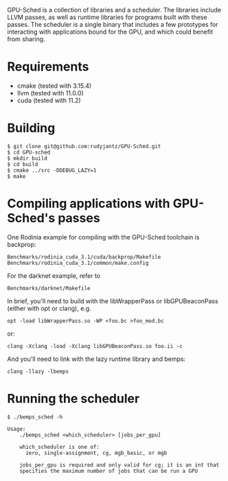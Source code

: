 
GPU-Sched is a collection of libraries and a scheduler. The libraries include
LLVM passes, as well as runtime libraries for programs built with these passes.
The scheduler is a single binary that includes a few prototypes for interacting
with applications bound for the GPU, and which could benefit from sharing.



# Requirements
* cmake (tested with 3.15.4)
* llvm (tested with 11.0.0)
* cuda (tested with 11.2)



# Building
    $ git clone git@github.com:rudyjantz/GPU-Sched.git
    $ cd GPU-sched
    $ mkdir build
    $ cd build
    $ cmake ../src -DDEBUG_LAZY=1
    $ make



# Compiling applications with GPU-Sched's passes

One Rodinia example for compiling with the GPU-Sched toolchain is backprop:

    Benchmarks/rodinia_cuda_3.1/cuda/backprop/Makefile
    Benchmarks/rodinia_cuda_3.1/common/make.config

For the darknet example, refer to 

    Benchmarks/darknet/Makefile

In brief, you'll need to build with the libWrapperPass or libGPUBeaconPass
(either with opt or clang), e.g.

    opt -load libWrapperPass.so -WP <foo.bc >foo_mod.bc

or:

    clang -Xclang -load -Xclang libGPUBeaconPass.so foo.ii -c

And you'll need to link with the lazy runtime library and bemps:

    clang -llazy -lbemps



# Running the scheduler

    $ ./bemps_sched -h

    Usage:
        ./bemps_sched <which_scheduler> [jobs_per_gpu]

        which_scheduler is one of:
          zero, single-assignment, cg, mgb_basic, or mgb

        jobs_per_gpu is required and only valid for cg; it is an int that
        specifies the maximum number of jobs that can be run a GPU

